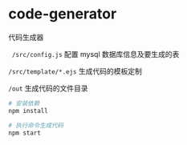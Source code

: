 # code-generator

代码生成器

` /src/config.js` 配置 mysql 数据库信息及要生成的表

`/src/template/*.ejs` 生成代码的模板定制

`/out` 生成代码的文件目录

```bash
# 安装依赖
npm install

# 执行命令生成代码
npm start
```
